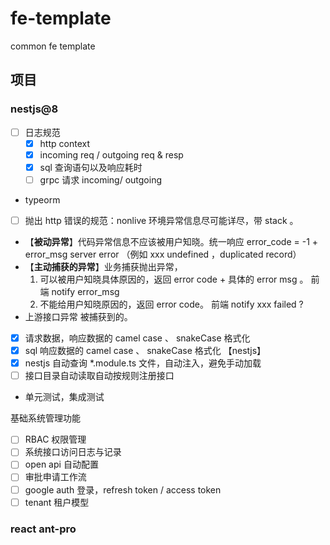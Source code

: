 # fe-template
common fe template


## 项目

### nestjs@8
- [ ] 日志规范
  - [x] http context 
  - [x] incoming req / outgoing req & resp 
  - [x] sql 查询语句以及响应耗时 
  - [ ] grpc 请求 incoming/ outgoing 
- typeorm 
- [ ]  抛出 http 错误的规范：nonlive 环境异常信息尽可能详尽，带 stack 。
  - 【**被动异常**】代码异常信息不应该被用户知晓。统一响应 error_code = -1 + error_msg server error （例如 xxx undefined ，duplicated record）
  - 【**主动捕获的异常**】业务捕获抛出异常，
    1. 可以被用户知晓具体原因的，返回 error code + 具体的 error msg 。 前端 notify error_msg
    2. 不能给用户知晓原因的，返回 error code。 前端 notify xxx failed ?
  - 上游接口异常 被捕获到的。
- [x] 请求数据，响应数据的 camel case 、 snakeCase 格式化
- [x] sql 响应数据的 camel case 、 snakeCase 格式化 【nestjs】
- [x] nestjs 自动查询 *.module.ts 文件，自动注入，避免手动加载
- [ ] 接口目录自动读取自动按规则注册接口
- 单元测试，集成测试


基础系统管理功能
- [ ] RBAC 权限管理
- [ ] 系统接口访问日志与记录
- [ ] open api 自动配置
- [ ] 审批申请工作流
- [ ] google auth 登录，refresh token / access token 
- [ ] tenant 租户模型 

### react ant-pro
